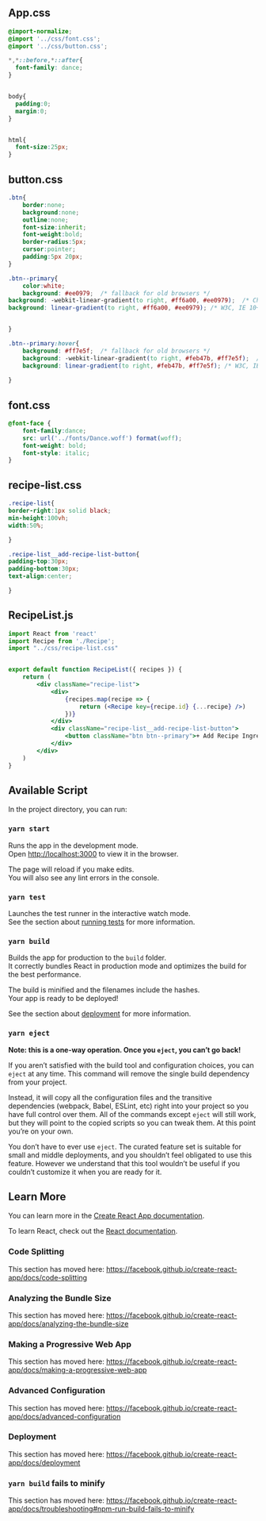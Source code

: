 ## App.css
```css
@import-normalize;
@import '../css/font.css';
@import '../css/button.css';

*,*::before,*::after{
  font-family: dance;
}


body{
  padding:0;
  margin:0;
}


html{
  font-size:25px;
}


```

## button.css
```css
.btn{
    border:none;
    background:none;
    outline:none;
    font-size:inherit;
    font-weight:bold;
    border-radius:5px;
    cursor:pointer;
    padding:5px 20px;
}

.btn--primary{
    color:white;
    background: #ee0979;  /* fallback for old browsers */
background: -webkit-linear-gradient(to right, #ff6a00, #ee0979);  /* Chrome 10-25, Safari 5.1-6 */
background: linear-gradient(to right, #ff6a00, #ee0979); /* W3C, IE 10+/ Edge, Firefox 16+, Chrome 26+, Opera 12+, Safari 7+ */


}

.btn--primary:hover{
    background: #ff7e5f;  /* fallback for old browsers */
    background: -webkit-linear-gradient(to right, #feb47b, #ff7e5f);  /* Chrome 10-25, Safari 5.1-6 */
    background: linear-gradient(to right, #feb47b, #ff7e5f); /* W3C, IE 10+/ Edge, Firefox 16+, Chrome 26+, Opera 12+, Safari 7+ */
    
}
```

## font.css
```css
@font-face {
    font-family:dance;
    src: url('../fonts/Dance.woff') format(woff);
    font-weight: bold;
    font-style: italic;
}
```

## recipe-list.css 
```css
.recipe-list{
border-right:1px solid black;
min-height:100vh;
width:50%;

}

.recipe-list__add-recipe-list-button{
padding-top:30px;
padding-bottom:30px;
text-align:center;

}
```

## RecipeList.js
```jsx
import React from 'react'
import Recipe from './Recipe';
import "../css/recipe-list.css"


export default function RecipeList({ recipes }) {
    return (
        <div className="recipe-list">
            <div>
                {recipes.map(recipe => {
                    return (<Recipe key={recipe.id} {...recipe} />)
                })}
            </div>
            <div className="recipe-list__add-recipe-list-button">
                <button className="btn btn--primary">+ Add Recipe Ingredients</button>
            </div>
        </div>
    )
}

```

## Available Script

In the project directory, you can run:

### `yarn start`

Runs the app in the development mode.<br />
Open [http://localhost:3000](http://localhost:3000) to view it in the browser.

The page will reload if you make edits.<br />
You will also see any lint errors in the console.

### `yarn test`

Launches the test runner in the interactive watch mode.<br />
See the section about [running tests](https://facebook.github.io/create-react-app/docs/running-tests) for more information.

### `yarn build`

Builds the app for production to the `build` folder.<br />
It correctly bundles React in production mode and optimizes the build for the best performance.

The build is minified and the filenames include the hashes.<br />
Your app is ready to be deployed!

See the section about [deployment](https://facebook.github.io/create-react-app/docs/deployment) for more information.

### `yarn eject`

**Note: this is a one-way operation. Once you `eject`, you can’t go back!**

If you aren’t satisfied with the build tool and configuration choices, you can `eject` at any time. This command will remove the single build dependency from your project.

Instead, it will copy all the configuration files and the transitive dependencies (webpack, Babel, ESLint, etc) right into your project so you have full control over them. All of the commands except `eject` will still work, but they will point to the copied scripts so you can tweak them. At this point you’re on your own.

You don’t have to ever use `eject`. The curated feature set is suitable for small and middle deployments, and you shouldn’t feel obligated to use this feature. However we understand that this tool wouldn’t be useful if you couldn’t customize it when you are ready for it.

## Learn More

You can learn more in the [Create React App documentation](https://facebook.github.io/create-react-app/docs/getting-started).

To learn React, check out the [React documentation](https://reactjs.org/).

### Code Splitting

This section has moved here: https://facebook.github.io/create-react-app/docs/code-splitting

### Analyzing the Bundle Size

This section has moved here: https://facebook.github.io/create-react-app/docs/analyzing-the-bundle-size

### Making a Progressive Web App

This section has moved here: https://facebook.github.io/create-react-app/docs/making-a-progressive-web-app

### Advanced Configuration

This section has moved here: https://facebook.github.io/create-react-app/docs/advanced-configuration

### Deployment

This section has moved here: https://facebook.github.io/create-react-app/docs/deployment

### `yarn build` fails to minify

This section has moved here: https://facebook.github.io/create-react-app/docs/troubleshooting#npm-run-build-fails-to-minify
